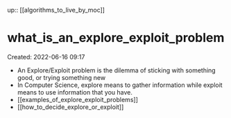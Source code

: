 up:: [[algorithms_to_live_by_moc]]

# what_is_an_explore_exploit_problem
Created: 2022-06-16 09:17

- An Explore/Exploit problem is the dilemma of sticking with something good, or trying something new
- In Computer Science, explore means to gather information while exploit means to use information that you have.
- [[examples_of_explore_exploit_problems]]
- [[how_to_decide_explore_or_exploit]]
